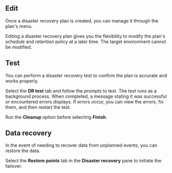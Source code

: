 ## Edit


Once a disaster recovery plan is created, you can manage it through the plan's menu.

Editing a disaster recovery plan gives you the flexibility to modify the plan's schedule and retention policy at a later time. The target environment cannot be modified.

## Test


You can perform a disaster recovery test to confirm the plan is accurate and works properly.

Select the **DR test** tab and follow the prompts to test. The test runs as a background process. When completed, a message stating it was successful or encountered errors displays. If errors occur, you can view the errors, fix them, and then restart the test.

Run the **Cleanup** option before selecting **Finish**.

## Data recovery


In the event of needing to recover data from unplanned events, you can restore the data.

Select the **Restore points** tab in the **Disaster recovery** pane to initiate the failover.

